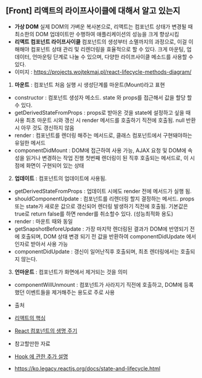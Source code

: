 ## [Front] 리액트의 라이프사이클에 대해서 알고 있는지
- **가상 DOM**
 실제 DOM의 가벼운 복사본으로, 리액트는 컴포넌트 상태가 변경될 때 최소한의 DOM 업데이트만 수행하여 애플리케이션의 성능을 크게 향상시킴
- **리액트 컴포넌트 라이프사이클**
 컴포넌트의 생성부터 소멸까지의 과정으로, 이걸 이해해야 컴포넌트 상태 관리 및 리렌더링을 효율적으로 할 수 있다.
 크게 마운팅, 업데이터, 언마운팅 단계로 나눌 수 있으며, 다양한 라이프사이클 메소드를 사용할 수 있다.
- 이미지 : <https://projects.wojtekmaj.pl/react-lifecycle-methods-diagram/>

1. **마운트** : 컴포넌트 처음 실행 시 생성단계를 마운트(Mount)라고 표현
 - constructor : 컴포넌트 생성자 메소드. state 와 props를 접근해서 값을 할당 할 수 있다.
 - getDerivedStateFromProps : props로 받아온 것을 state에 설정하고 싶을 때 사용
    최초 마운트 시와 갱신 시 render 메서드를 호출하기 직전에 호출됨. null 반환 시 아무 것도 갱신하지 않음
 - render : 컴포넌트를 렌더링 해주는 메서드로, 클래스 컴포넌트에서 구현돼야하는 유일한 메서드
 - componentDidMount : DOM에 접근하여 사용 가능, AJAX 요청 및 DOM에 속성을 읽거나 변경하는 작업 진행
    첫번째 렌더링이 된 직후 호출되는 메서드로, 이 시점에 화면이 구현되어 있는 상태
2. **업데이트** : 컴포넌트의 업데이트에 사용됨.
 - getDerivedStateFromProps : 업데이트 시에도 render 전에 메서드가 실행 됨.
 - shouldComponentUpdate : 컴포넌트를 리렌더링 할지 결정하는 메서드. props 또는 state가 새로운 값으로 갱신되어 렌더링 발생하기 직전에 호출됨.
    기본값은 true로 return false를 하면 render를 취소할수 있다. (성능최적화 용도)
 - render : 마운트 때와 동일
 - getSnapshotBeforeUpdate : 가장 마지막 렌더링된 결과가 DOM에 반영되기 전에 호출되며, DOM 상태 변경 되기 전 값을 반환하여 componentDidUpdate 에서 인자로 받아서 사용 가능
 - componentDidUpdate : 갱신이 일어난직후 호출되며, 최초 렌더링에서는 호출되지 않는다.
3. **언마운트** : 컴포넌트가 화면에서 제거되는 것을 의미
 - componentWillUnmount : 컴포넌트가 사라지기 직전에 호출하고, DOM에 등록했던 이벤트들을 제거해주는 용도로 주로 사용

- 출처
 - [리액트의 핵심](https://f-lab.kr/insight/react-core-concepts?gad_source=1&gclid=Cj0KCQjwn9y1BhC2ARIsAG5IY-6fYBVVKkyERp30alu04q0H_CwPbiQe1XRdfxuD2rFRC08P1LuDUVYaAogQEALw_wcB)
 - [React 컴포넌트의 생명 주기](https://shape-coding.tistory.com/entry/React-React-컴포넌트의-생명-주기-Life-Cycle)

- 참고할만한 자료
 - [Hook 에 관한 추가 설명](https://velog.io/@minbr0ther/React.js-리액트-라이프사이클life-cycle-순서-역할)
 - <https://ko.legacy.reactjs.org/docs/state-and-lifecycle.html>